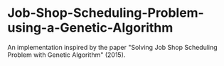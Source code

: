 # Job-Shop-Scheduling-Problem-using-a-Genetic-Algorithm
An implementation inspired by the paper "Solving Job Shop Scheduling Problem with Genetic Algorithm" (2015).
